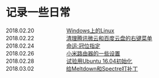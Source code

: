 # 记录一些日常
2018.02.20　　　　　　[Windows上的Linux](https://github.com/beifangwudi/yukky/tree/master/20180220)  
2018.02.22　　　　　　[清理腾讯微云和百度云盘的右键菜单](https://github.com/beifangwudi/yukky/tree/master/20180222)  
2018.02.24　　　　　　[命运:冠位指定](https://github.com/beifangwudi/yukky/tree/master/20180224)  
2018.02.26　　　　　　[小米路由器的一些设置](https://github.com/beifangwudi/yukky/tree/master/20180226)  
2018.02.28　　　　　　[试验用Ubuntu 16.04初始化](https://github.com/beifangwudi/yukky/tree/master/20180228)  
2018.03.02　　　　　　[给Meltdown和Spectre打补丁](https://github.com/beifangwudi/yukky/tree/master/20180302)  